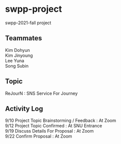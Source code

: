 # swpp-project
swpp-2021-fall project   
  
## Teammates  
Kim Dohyun  
Kim Jinyoung  
Lee Yuna  
Song Subin  
  
## Topic  
ReJourN : SNS Service For Journey
  

## Activity Log  
9/10 Project Topic Brainstorming / Feedback : At Zoom  
9/12 Project Topic Confirmed : At SNU Entrance  
9/19 Discuss Details For Proposal : At Zoom  
9/22 Confirm Proposal : At Zoom  
